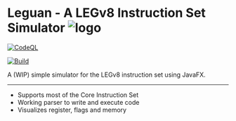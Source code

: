 # Leguan - A LEGv8 Instruction Set Simulator ![logo](https://github.com/GeoInter/Leguan/blob/main/src/main/resources/thb/fbi/leguan/images/leguan@2x.png)
[![CodeQL](https://github.com/GeoInter/Leguan/actions/workflows/codeql-analysis.yml/badge.svg?branch=main)](https://github.com/GeoInter/Leguan/actions/workflows/codeql-analysis.yml)

[![Build](https://github.com/GeoInter/Intrastellar/actions/workflows/build.yml/badge.svg)](https://github.com/GeoInter/Leguan/actions/workflows/build.yml)

A (WIP) simple simulator for the LEGv8 instruction set using JavaFX.

***

* Supports most of the Core Instruction Set
* Working parser to write and execute code
* Visualizes register, flags and memory
